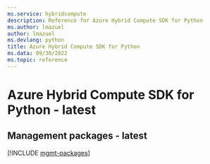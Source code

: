 ```yaml
---
ms.service: hybridcompute
description: Reference for Azure Hybrid Compute SDK for Python
ms.author: lmazuel
author: lmazuel
ms.devlang: python
title: Azure Hybrid Compute SDK for Python
ms.data: 09/30/2022
ms.topic: reference
---
```

# Azure Hybrid Compute SDK for Python - latest

## Management packages - latest
[!INCLUDE [mgmt-packages](hybrid-compute-mgmt-index.md)]